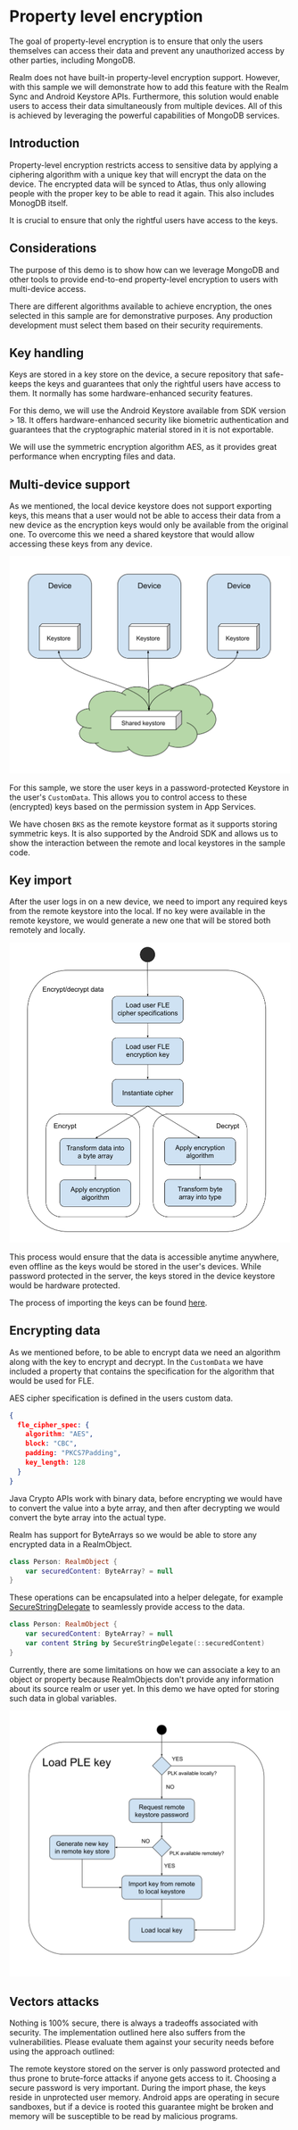 # Property level encryption
The goal of property-level encryption is to ensure that only the users themselves can access their data and prevent any unauthorized access by other parties, including MongoDB. 

Realm does not have built-in property-level encryption support. However, with this sample we will demonstrate how to add this feature with the Realm Sync and Android Keystore APIs. Furthermore, this solution would enable users to access their data simultaneously from multiple devices. All of this is achieved by leveraging the powerful capabilities of MongoDB services.

## Introduction
Property-level encryption restricts access to sensitive data by applying a ciphering algorithm with a unique key that will encrypt the data on the device. The encrypted data will be synced to Atlas, thus only allowing people with the proper key to be able to read it again. This also includes MonogDB itself.

It is crucial to ensure that only the rightful users have access to the keys.

## Considerations
The purpose of this demo is to show how can we leverage MongoDB and other tools to provide end-to-end property-level encryption to users with multi-device access.

There are different algorithms available to achieve encryption, the ones selected in this sample are for demonstrative purposes. Any production development must select them based on their security requirements. 

## Key handling
Keys are stored in a key store on the device, a secure repository that safe-keeps the keys and guarantees that only the rightful users have access to them. It normally has some hardware-enhanced security features.

For this demo, we will use the Android Keystore available from SDK version > 18. It offers hardware-enhanced security like biometric authentication and guarantees that the cryptographic material stored in it is not exportable.

We will use the symmetric encryption algorithm AES, as it provides great performance when encrypting files and data.

## Multi-device support
As we mentioned, the local device keystore does not support exporting keys, this means that a user would not be able to access their data from a new device as the encryption keys would only be available from the original one. To overcome this we need a shared keystore that would allow accessing these keys from any device. 

![alt text](diagram1.svg "Deployment")

For this sample, we store the user keys in a password-protected Keystore in the user's `CustomData`. This allows you to control access to these (encrypted) keys based on the permission system in App Services.

We have chosen `BKS` as the remote keystore format as it supports storing symmetric keys. It is also supported by the Android SDK and allows us to show the interaction between the remote and local keystores in the sample code.

## Key import
After the user logs in on a new device, we need to import any required keys from the remote keystore into the local. If no key were available in the remote keystore, we would generate a new one that will be stored both remotely and locally.

![alt text](diagram2.svg "Key import")

This process would ensure that the data is accessible anytime anywhere, even offline as the keys would be stored in the user's devices. While password protected in the server, the keys stored in the device keystore would be hardware protected.

The process of importing the keys can be found [here](demo/src/main/java/io/realm/curatedsyncexamples/fieldencryption/ui/keystore/KeyStoreViewModel.kt#L86).

## Encrypting data
As we mentioned before, to be able to encrypt data we need an algorithm along with the key to encrypt and decrypt. In the `CustomData` we have included a property that contains the specification for the algorithm that would be used for FLE.

AES cipher specification is defined in the users custom data.
```json
{
  fle_cipher_spec: {
    algorithm: "AES",
    block: "CBC",
    padding: "PKCS7Padding",
    key_length: 128
  }
}
```

Java Crypto APIs work with binary data, before encrypting we would have to convert the value into a byte array, and then after decrypting we would convert the byte array into the actual type. 

Realm has support for ByteArrays so we would be able to store any encrypted data in a RealmObject. 

```kotlin
class Person: RealmObject {
    var securedContent: ByteArray? = null
}
```

These operations can be encapsulated into a helper delegate, for example [SecureStringDelegate](demo/src/main/java/io/realm/curatedsyncexamples/fieldencryption/models/SecureStringDelegate.kt#45) to seamlessly provide access to the data.

```kotlin
class Person: RealmObject {
    var securedContent: ByteArray? = null
    var content String by SecureStringDelegate(::securedContent)
}
```

Currently, there are some limitations on how we can associate a key to an object or property because RealmObjects don't provide any information about its source realm or user yet. In this demo we have opted for storing such data in global variables.

![alt text](diagram3.svg "Flow")

## Vectors attacks
Nothing is 100% secure, there is always a tradeoffs associated with security. The implementation outlined here also suffers from the vulnerabilities. Please evaluate them against your security needs before using the approach outlined:

The remote keystore stored on the server is only password protected and thus prone to brute-force attacks if anyone gets access to it. Choosing a secure password is very important.
During the import phase, the keys reside in unprotected user memory. Android apps are operating in secure sandboxes, but if a device is rooted this guarantee might be broken and memory will be susceptible to be read by malicious programs.

